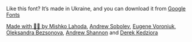 <p class="credits">Like this font? It’s made in Ukraine, and you can download it from <a href="https://fonts.google.com/specimen/Arsenal#about">Google Fonts</p>

<p class="credits">Made with 💙💛 by <a href="https://www.instagram.com/mishkoala/">Mishko Lahoda</a>, <a href="https://www.instagram.com/andrew_sobolev/">Andrew Sobolev</a>, <a href="https://www.instagram.com/eugeneworonyuk/">Eugene Voroniuk</a>, <a href="https://www.instagram.com/sandraolz/">Oleksandra Bezsonova</a>, <a href="https://www.linkedin.com/in/andrew-shannon-us-ua/">Andrew Shannon</a> and <a href="https://derekkedziora.com">Derek Kedziora</a></p>
